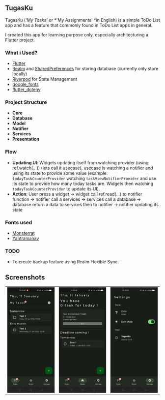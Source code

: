 ## TugasKu
TugasKu (*'My Tasks'* or *'My Assignments' *in English) is a simple ToDo List app and has a feature that commonly found in ToDo List apps in general. 

I created this app for learning purpose only, especially architecturing a Flutter project.

### What i Used?
- [Flutter](https://flutter.dev/ "Flutter")
- [Realm](https://pub.dev/packages/realm "Realm") and [SharedPreferences](https://pub.dev/packages/shared_preferences "SharedPreferences") for storing database (currently only store locally)
- [Riverpod](https://riverpod.dev/ "Riverpod") for State Management
- [google_fonts](https://pub.dev/packages/google_fonts "Google Fonts")
- [flutter_dotenv](https://pub.dev/packages/flutter_dotenv "flutter_dotenv")

### Project Structure
- **Core**
- **Database**
- **Model**
- **Notifier**
- **Services**
- **Presentation**

### Flow
- **Updating UI**: 
Widgets updating itself from watching provider (using ref.watch(...)) (lets call it usecase), usecase is watching a notifier and using its state to provide some value (example: `todayTaskCounterProvider` watching `taskViewNotifierProvider` and use its state to provide how many today tasks are. Widgets then watching `todayTaskCounterProvider` to update its UI). 
- **Action**: 
User press a widget -> widget call ref.read(...) to notifier function -> notifier call a services -> services call a database -> database return a data to services then to notifier -> notifier updating its state

### Fonts used
- [Monsterrat](https://fonts.google.com/specimen/Montserrat)
- [Yantramanav](https://fonts.google.com/specimen/Yantramanav)

### TODO
- To create backup feature using Realm Flexible Sync.

## Screenshots
<table>
  <tbody>
    <tr>
      <td><img src="github_screenshots/ss1.jpg"/></td>
      <td><img src="github_screenshots/ss2.jpg"/></td>
      <td><img src="github_screenshots/ss3.jpg"/></td>
    </tr>
  </tbody>
</table>